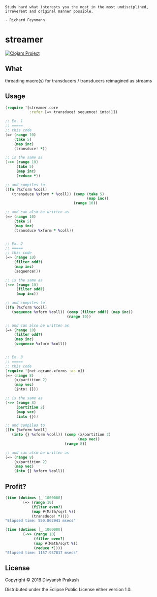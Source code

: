 ```
Study hard what interests you the most in the most undisciplined, irreverent and original manner possible. 

- Richard Feynmann
```

# streamer

[![Clojars Project](https://img.shields.io/clojars/v/divs1210/streamer.svg)](https://clojars.org/divs1210/streamer)

## What

threading macro(s) for transducers / transducers reimagined as streams

## Usage

```clojure
(require '[streamer.core
           :refer [=> transduce! sequence! into!]])

;; Ex. 1
;; =====
;; this code
(=> (range 10)
    (take 5)
    (map inc)
    (transduce! *))

;; is the same as
(->> (range 10)
     (take 5)
     (map inc)
     (reduce *))

;; and compiles to
((fn [%xform %coll]
   (transduce %xform * %coll)) (comp (take 5) 
                                     (map inc))
                               (range 10))

;; and can also be written as
(=> (range 10)
    (take 5)
    (map inc)
    (transduce %xform * %coll))


;; Ex. 2
;; =====
;; this code
(=> (range 10)
    (filter odd?)
    (map inc)
    (sequence!))

;; is the same as
(->> (range 10)
     (filter odd?)
     (map inc))

;; and compiles to
((fn [%xform %coll]
   (sequence %xform %coll)) (comp (filter odd?) (map inc))
                            (range 10))

;; and can also be written as
(=> (range 10)
    (filter odd?)
    (map inc)
    (sequence %xform %coll))


;; Ex. 3
;; =====
;; this code
(require '[net.cgrand.xforms :as x])
(=> (range 8)
    (x/partition 2)
    (map vec)
    (into! {}))

;; is the same as
(->> (range 8)
     (partition 2)
     (map vec)
     (into {}))

;; and compiles to
((fn [%xform %coll]
   (into {} %xform %coll)) (comp (x/partition 2)
                                 (map vec))
                           (range 8))

;; and can also be written as
(=> (range 8)
    (x/partition 2)
    (map vec)
    (into {} %xform %coll))
```

## Profit?

```clojure
(time (dotimes [_ 1000000]
        (=> (range 10)
            (filter even?)
            (map #(Math/sqrt %))
            (transduce! *))))
"Elapsed time: 550.802941 msecs"

(time (dotimes [_ 1000000]
        (->> (range 10)
             (filter even?)
             (map #(Math/sqrt %))
             (reduce *))))
"Elapsed time: 1157.937817 msecs"
```

## License

Copyright © 2018 Divyansh Prakash

Distributed under the Eclipse Public License either version 1.0.
